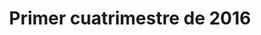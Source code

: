 ---
layout: edicion
name: 2016-1c
title: "Primer cuatrimestre de 2016"
short-title: "1c/2016"
tallerid: git
permalink: /talleres/git/ediciones/2016-1c
pretty-date: "Abril de 2016"
---